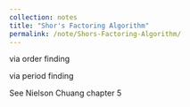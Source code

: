 ```yaml
---
collection: notes
title: "Shor's Factoring Algorithm"
permalink: /note/Shors-Factoring-Algorithm/
---
```

via order finding

via period finding

See Nielson Chuang chapter 5

